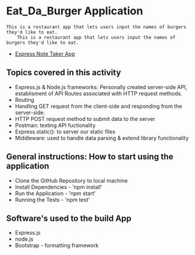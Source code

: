# Eat_Da_Burger Application
    This is a restaurant app that lets users input the names of burgers they'd like to eat. 
        This is a restaurant app that lets users input the names of burgers they'd like to eat. 
+ [Express Note Taker App](https://github.com/adoming8/Unit11_ExpressNoteTakerApp.git "Express Note Taker App") 


## Topics covered in this activity

+ Express.js & Node.js frameworks: Personally created server-side API, establisment of API Routes associated with HTTP request methods. 
+ Routing
+ Handling GET request from the client-side and responding from the server-side. 
+ HTTP POST request method to submit data to the server
+ Postman: testing API fuctionality 
+ Express.static(): to server our static files
+ Middleware: used to handle data parsing & extend library functionality


## General instructions: How to start using the application
+ Clone the GitHub Repository to local machine
+ Install Dependencies - 'npm install'
+ Run the Application - 'npm start'
+ Running the Tests - 'npm test'


## Software's used to the build App
+ Express.js
+ node.js
+ Bootstrap - formatting framework
